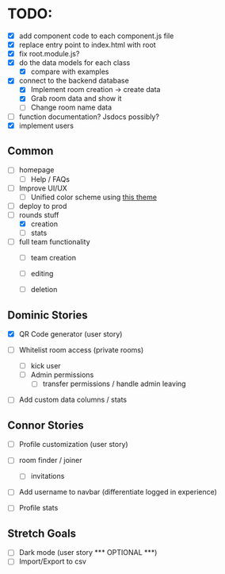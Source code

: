 # TODO:

- [x] add component code to each component.js file
- [x] replace entry point to index.html with root
- [x] fix root.module.js?
- [x] do the data models for each class
    - [x] compare with examples
- [x] connect to the backend database
    - [x] Implement room creation -> create data
    - [x] Grab room data and show it
    - [ ] Change room name data
- [ ] function documentation? Jsdocs possibly?
- [x] implement users

## Common
- [ ] homepage
    - [ ] Help / FAQs
- [ ] Improve UI/UX
    - [ ] Unified color scheme using [this theme](https://material.io/resources/color/#!/?view.left=0&view.right=0&secondary.color=424242&secondary.text.color=ffffff&primary.color=7E57C2)
- [ ] deploy to prod
- [ ] rounds stuff
    - [x] creation
    - [ ] stats
- [ ] full team functionality
    - [ ] team creation
    - [ ] editing
    - [ ] deletion


## Dominic Stories
- [x] QR Code generator  (user story)
- [ ] Whitelist room access (private rooms)
    - [ ] kick user
    - [ ] Admin permissions
        - [ ] transfer permissions / handle admin leaving
- [ ] Add custom data columns / stats


## Connor Stories
- [ ] Profile customization (user story)
- [ ] room finder / joiner
    - [ ] invitations
- [ ] Add username to navbar (differentiate logged in experience)
- [ ] Profile stats


## Stretch Goals
- [ ] Dark mode (user story *** OPTIONAL ***)
- [ ] Import/Export to csv
